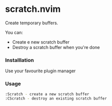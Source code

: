 # scratch.nvim

Create temporary buffers.

You can:
- Create e new scratch buffer
- Destroy a scratch buffer when you're done

### Installlation
Use your favourite plugin manager

### Usage
```bash
:Scratch - create a new scratch buffer
:CScratch - destroy an existing scratch buffer
```


